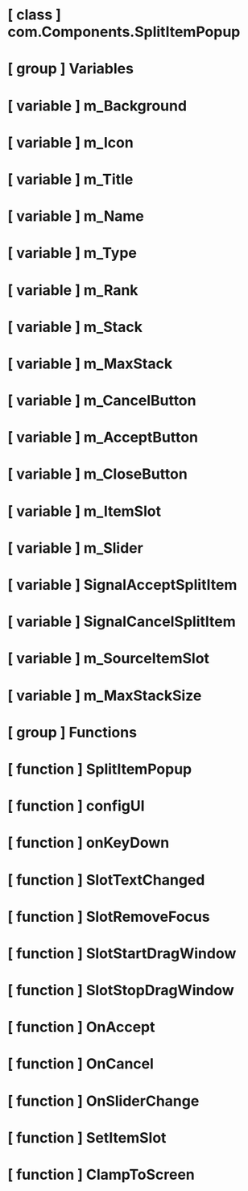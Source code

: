 # [ class ] com.Components.SplitItemPopup

# [ group ] Variables

# [ variable ] m_Background

# [ variable ] m_Icon

# [ variable ] m_Title

# [ variable ] m_Name

# [ variable ] m_Type

# [ variable ] m_Rank

# [ variable ] m_Stack

# [ variable ] m_MaxStack

# [ variable ] m_CancelButton

# [ variable ] m_AcceptButton

# [ variable ] m_CloseButton

# [ variable ] m_ItemSlot

# [ variable ] m_Slider

# [ variable ] SignalAcceptSplitItem

# [ variable ] SignalCancelSplitItem

# [ variable ] m_SourceItemSlot

# [ variable ] m_MaxStackSize

# [ group ] Functions

# [ function ] SplitItemPopup

# [ function ] configUI

# [ function ] onKeyDown

# [ function ] SlotTextChanged

# [ function ] SlotRemoveFocus

# [ function ] SlotStartDragWindow

# [ function ] SlotStopDragWindow

# [ function ] OnAccept

# [ function ] OnCancel

# [ function ] OnSliderChange

# [ function ] SetItemSlot

# [ function ] ClampToScreen

